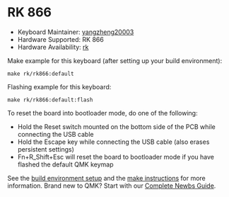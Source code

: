 # RK 866

* Keyboard Maintainer: [yangzheng20003](https://github.com/yangzheng20003)
* Hardware Supported: RK 866
* Hardware Availability: [rk](http://www.rkgaming.com)

Make example for this keyboard (after setting up your build environment):

    make rk/rk866:default
        
Flashing example for this keyboard:

    make rk/rk866:default:flash

To reset the board into bootloader mode, do one of the following:

* Hold the Reset switch mounted on the bottom side of the PCB while connecting the USB cable
* Hold the Escape key while connecting the USB cable (also erases persistent settings)
* Fn+R_Shift+Esc will reset the board to bootloader mode if you have flashed the default QMK keymap

See the [build environment setup](https://docs.qmk.fm/#/getting_started_build_tools) and the [make instructions](https://docs.qmk.fm/#/getting_started_make_guide) for more information. Brand new to QMK? Start with our [Complete Newbs Guide](https://docs.qmk.fm/#/newbs).

